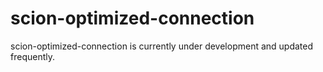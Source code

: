 # scion-optimized-connection

scion-optimized-connection is currently under development and updated frequently.